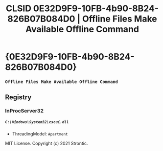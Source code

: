 ﻿---
title: "CLSID 0E32D9F9-10FB-4b90-8B24-826B07B084D0 | Offline Files Make Available Offline Command"
excerpt: What is COM-Object CLSID 0E32D9F9-10FB-4b90-8B24-826B07B084D0?
---

# {0E32D9F9-10FB-4b90-8B24-826B07B084D0}

### `Offline Files Make Available Offline Command`

## Registry


### InProcServer32

##### `C:\Windows\System32\cscui.dll`
* ThreadingModel: `Apartment`

MIT License. Copyright (c) 2021 Strontic.


